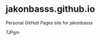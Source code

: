 # jakonbasss.github.io
Personal GitHub Pages site for jakonbasss











































































7JPgm
